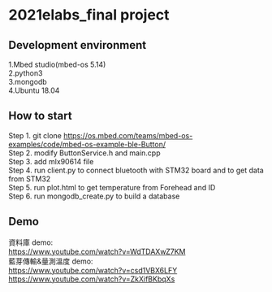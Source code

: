 2021elabs_final project
===
Development environment
---
1.Mbed studio(mbed-os 5.14)<br>
2.python3<br>
3.mongodb<br>
4.Ubuntu 18.04

How to start
---
Step 1. git clone https://os.mbed.com/teams/mbed-os-examples/code/mbed-os-example-ble-Button/<br>
Step 2. modify ButtonService.h and main.cpp<br>
Step 3. add mlx90614 file<br>
Step 4. run client.py to connect bluetooth with STM32 board and to get data from STM32<br>
Step 5. run plot.html to get temperature from Forehead and ID<br>
Step 6. run mongodb_create.py to build a database<br>

Demo
---
資料庫 demo:<br>
https://www.youtube.com/watch?v=WdTDAXwZ7KM<br>
藍芽傳輸&量測溫度 demo:<br>
https://www.youtube.com/watch?v=csd1VBX6LFY<br>
https://www.youtube.com/watch?v=ZkXifBKbqXs<br>
